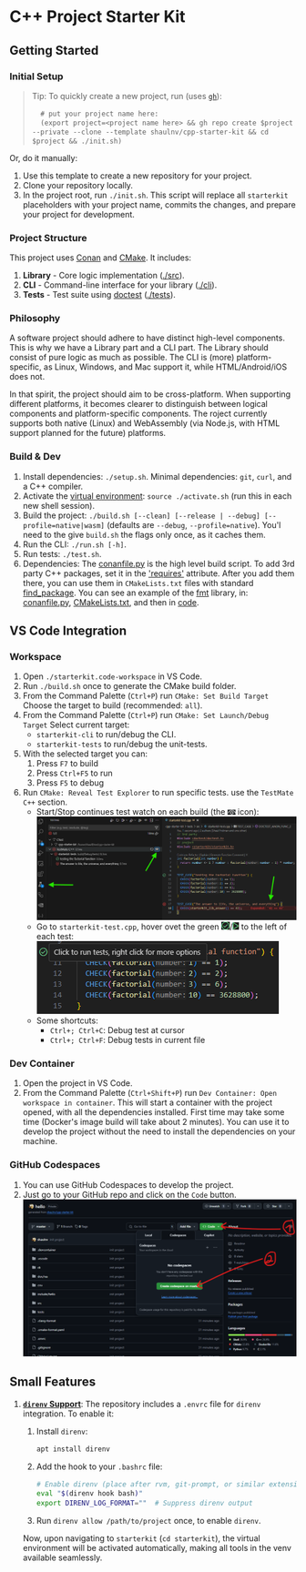 # C++ Project Starter Kit

## Getting Started

### Initial Setup
>
> Tip: To quickly create a new project, run (uses [`gh`](https://cli.github.com/)):
>
> ```shell
>   # put your project name here:
>   (export project=<project name here> && gh repo create $project --private --clone --template shaulnv/cpp-starter-kit && cd $project && ./init.sh)
>   ```
>
Or, do it manually:

1. Use this template to create a new repository for your project.
2. Clone your repository locally.
3. In the project root, run `./init.sh`.
   This script will replace all `starterkit` placeholders with your project name, commits the changes, and prepare your project for development.

### Project Structure

This project uses [Conan](https://conan.io/) and [CMake](https://cliutils.gitlab.io/modern-cmake/README.html). It includes:

1. **Library** - Core logic implementation ([./src](./src)).
2. **CLI** - Command-line interface for your library ([./cli](./cli)).
3. **Tests** - Test suite using [doctest](https://github.com/doctest/doctest) ([./tests](./tests)).

### Philosophy

A software project should adhere to have distinct high-level components.
This is why we have a Library part and a CLI part.
The Library should consist of pure logic as much as possible.
The CLI is (more) platform-specific, as Linux, Windows, and Mac support it, while HTML/Android/iOS does not.

In that spirit, the project should aim to be cross-platform.
When supporting different platforms,
it becomes clearer to distinguish between logical components and platform-specific components.
The roject currently supports both native (Linux) and WebAssembly
(via Node.js, with HTML support planned for the future) platforms.

### Build & Dev

1. Install dependencies: `./setup.sh`.
   Minimal dependencies: `git`, `curl`, and a C++ compiler.
2. Activate the [virtual environment](https://www.youtube.com/watch?app=desktop&v=Y21OR1OPC9A): `source ./activate.sh` (run this in each new shell session).
3. Build the project: `./build.sh [--clean] [--release | --debug] [--profile=native|wasm]` (defaults are `--debug`, `--profile=native`).
   You'l need to the give `build.sh` the flags only once, as it caches them.
4. Run the CLI: `./run.sh [-h]`.
5. Run tests: `./test.sh`.
6. Dependencies:
The [conanfile.py](./conanfile.py) is the high level build script.
To add 3rd party C++ packages, set it in the ['requires'](./conanfile.py#L22) attribute.
After you add them there, you can use them in `CMakeLists.txt` files with standard [find_package](https://www.youtube.com/watch?v=1HjAYqcJwV8).
You can see an example of the [fmt](https://fmt.dev/11.0/) library, in:
[conanfile.py](./conanfile.py#L22),
[CMakeLists.txt](./src/CMakeLists.txt#L1), and then in
[code](./cli/src/main-cli.cpp#L29).

## VS Code Integration

### Workspace

1. Open `./starterkit.code-workspace` in VS Code.
2. Run `./build.sh` once to generate the CMake build folder.
3. From the Command Palette (`Ctrl+P`) run `CMake: Set Build Target`
   Choose the target to build (recommended: `all`).
4. From the Command Palette (`Ctrl+P`) run `CMake: Set Launch/Debug Target`
   Select current target:
   - `starterkit-cli` to run/debug the CLI.
   - `starterkit-tests` to run/debug the unit-tests.
5. With the selected target you can:
   1. Press `F7` to build
   2. Press `Ctrl+F5` to run
   3. Press `F5` to debug
6. Run `CMake: Reveal Test Explorer` to run specific tests. use the `TestMate C++` section.
   - Start/Stop continues test watch on each build (the ![eye icon](doc/res/vscode-tests-continues-watch-eye-icon.png) icon):
      ![start/stop continues test watch](doc/res/vscode-tests-continues-watch.png)
   - Go to `starterkit-test.cpp`, hover ovet the green ![Play](doc/res/vscode-test-case-v.png)/![Play](doc/res/vscode-test-case-play.png) to the left of each test:
      ![run/debug a test case](doc/res/vscode-test-case.png)
   - Some shortcuts:
      - `Ctrl+; Ctrl+C`: Debug test at cursor
      - `Ctrl+; Ctrl+F`: Debug tests in current file

### Dev Container

1. Open the project in VS Code.
2. From the Command Palette (`Ctrl+Shift+P`) run `Dev Container: Open workspace in container`.
   This will start a container with the project opened, with all the dependencies installed.
   First time may take some time (Docker's image build will take about 2 minutes).
   You can use it to develop the project without the need to install the dependencies on your machine.

### GitHub Codespaces

1. You can use GitHub Codespaces to develop the project.
2. Just go to your GitHub repo and click on the `Code` button.
   ![GitHub Codespaces](doc/res/github-codespaces.png)

## Small Features

1. [**`direnv` Support**](https://direnv.net/): The repository includes a `.envrc` file for `direnv` integration.
   To enable it:
   1. Install `direnv`:

      ```bash
      apt install direnv
      ```

   2. Add the hook to your `.bashrc` file:

      ```bash
      # Enable direnv (place after rvm, git-prompt, or similar extensions)
      eval "$(direnv hook bash)"
      export DIRENV_LOG_FORMAT=""  # Suppress direnv output
      ```

   3. Run `direnv allow /path/to/project` once, to enable `direnv`.

   Now, upon navigating to `starterkit` (`cd starterkit`), the virtual environment will be activated automatically, making all tools in the venv available seamlessly.
